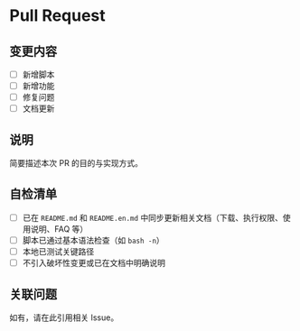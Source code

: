 # Pull Request

## 变更内容
- [ ] 新增脚本
- [ ] 新增功能
- [ ] 修复问题
- [ ] 文档更新

## 说明
简要描述本次 PR 的目的与实现方式。

## 自检清单
- [ ] 已在 `README.md` 和 `README.en.md` 中同步更新相关文档（下载、执行权限、使用说明、FAQ 等）
- [ ] 脚本已通过基本语法检查（如 `bash -n`）
- [ ] 本地已测试关键路径
- [ ] 不引入破坏性变更或已在文档中明确说明

## 关联问题
如有，请在此引用相关 Issue。